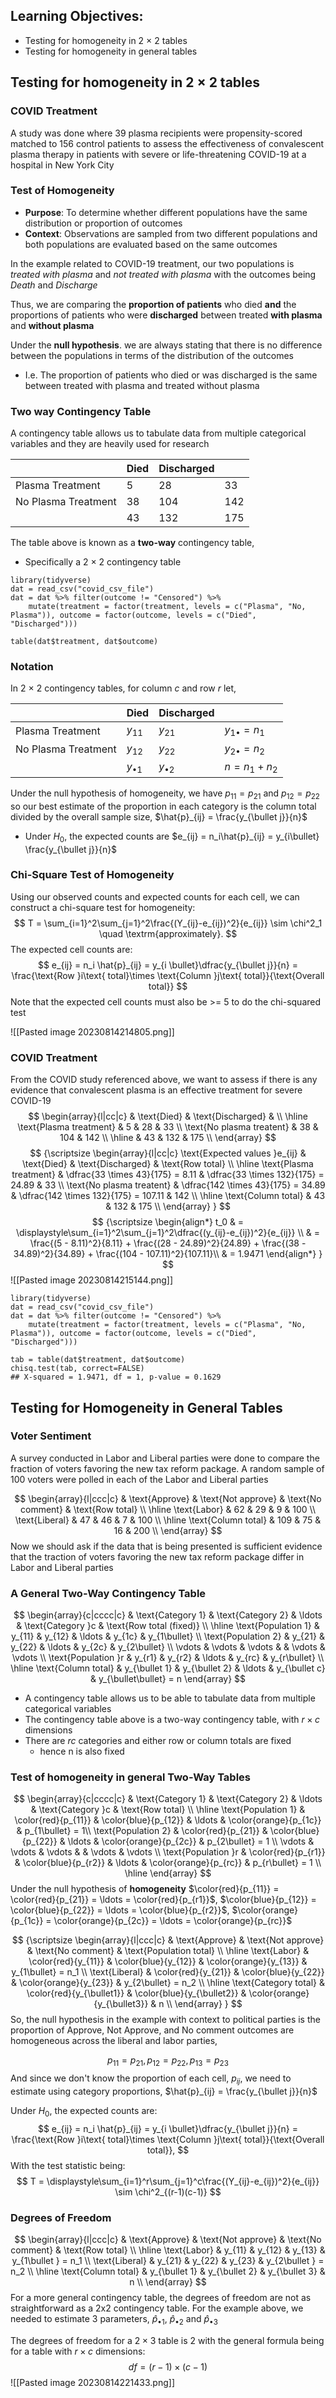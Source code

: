 ## Learning Objectives:
- Testing for homogeneity in 2 $\times$ 2 tables
- Testing for homogeneity in general tables

## Testing for homogeneity in 2 $\times$ 2 tables
### COVID Treatment
A study was done where 39 plasma recipients were propensity-scored matched to 156 control patients to assess the effectiveness of convalescent plasma therapy in patients with severe or life-threatening COVID-19 at a hospital in New York City

### Test of Homogeneity
- **Purpose**: 
	To determine whether different populations have the same distribution or proportion of outcomes 
- **Context**:
	Observations are sampled from two different populations and both populations are evaluated based on the same outcomes

In the example related to COVID-19 treatment, our two populations is *treated with plasma* and *not treated with plasma* with the outcomes being *Death* and *Discharge*

Thus, we are comparing the **proportion of patients** who died **and** the proportions of patients who were **discharged** between treated **with plasma** and **without plasma**

Under the **null hypothesis**. we are always stating that there is no difference between the populations in terms of the distribution of the outcomes 
- I.e. The proportion of patients who died or was discharged is the same between treated with plasma and treated without plasma

### Two way Contingency Table

A contingency table allows us to tabulate data from multiple categorical variables and they are heavily used for research


|                     | Died | Discharged |     |
| ------------------- | ---- | ---------- | --- |
| Plasma Treatment    | 5    | 28         |  33   |
| No Plasma Treatment | 38   | 104        |   142  |
|                     | 43   | 132        |  175   |
The table above is known as a **two-way** contingency table,
- Specifically a 2 $\times$ 2 contingency table

```{r}
library(tidyverse)
dat = read_csv("covid_csv_file")
dat = dat %>% filter(outcome != "Censored") %>% 
	mutate(treatment = factor(treatment, levels = c("Plasma", "No, Plasma")), outcome = factor(outcome, levels = c("Died", "Discharged")))

table(dat$treatment, dat$outcome)
```

### Notation
In 2 $\times$ 2 contingency tables, for column $c$ and row $r$ let, 

|                     | Died     | Discharged |     |
| ------------------- | -------- | ---------- | --- |
| Plasma Treatment    | $y_{11}$ | $y_{21}$   | $y_{1\bullet} = n_1$  |
| No Plasma Treatment | $y_{12}$ | $y_{22}$   | $y_{2\bullet} = n_2$ |
|                     | $y_{\bullet1}$      | $y_{\bullet2}$        | $n = n_1 + n_2$ |
Under the null hypothesis of homogeneity, we have $p_{11} = p_{21}$ and $p_{12} = p_{22}$ so our best estimate of the proportion in each category is the column total divided by the overall sample size, $\hat{p}_{ij} = \frac{y_{\bullet j}}{n}$
- Under $H_0$, the expected counts are $e_{ij} = n_i\hat{p}_{ij} = y_{i\bullet} \frac{y_{\bullet j}}{n}$

### Chi-Square Test of Homogeneity
Using our observed counts and expected counts for each cell, we can construct a chi-square test for homogeneity:
$$
T = \sum_{i=1}^2\sum_{j=1}^2\frac{(Y_{ij}-e_{ij})^2}{e_{ij}}  \sim \chi^2_1 \quad  \textrm{approximately}.
$$
The expected cell counts are:
$$
e_{ij} = n_i \hat{p}_{ij} = y_{i \bullet}\dfrac{y_{\bullet j}}{n} = \frac{\text{Row }i\text{ total}\times \text{Column }j\text{ total}}{\text{Overall total}}
$$
Note that the expected cell counts must also be >= 5 to do the chi-squared test

![[Pasted image 20230814214805.png]]

### COVID Treatment
From the COVID study referenced above, we want to assess if there is any evidence that convalescent plasma is an effective treatment for severe COVID-19 
$$
\begin{array}{l|cc|c}
& \text{Died} & \text{Discharged} & \\ \hline
\text{Plasma treatment} & 5 & 28 & 33 \\
\text{No plasma treatent} & 38 & 104 & 142 \\ \hline
&  43 & 132 & 175 \\
\end{array}
$$
$$
{\scriptsize
\begin{array}{l|cc|c}
\text{Expected values }e_{ij} & \text{Died} & \text{Discharged} & \text{Row total} \\ \hline
\text{Plasma treatment} & \dfrac{33 \times 43}{175} = 8.11 & \dfrac{33 \times 132}{175} = 24.89 & 33 \\
\text{No plasma treatent} & \dfrac{142 \times 43}{175} = 34.89 & \dfrac{142 \times 132}{175} = 107.11 & 142 \\ \hline
\text{Column total} &  43 & 132 & 175 \\
\end{array}
}
$$
$$
{\scriptsize
\begin{align*}
t_0 & = \displaystyle\sum_{i=1}^2\sum_{j=1}^2\dfrac{(y_{ij}-e_{ij})^2}{e_{ij}} \\
& = \frac{(5 - 8.11)^2}{8.11} + \frac{(28 - 24.89)^2}{24.89} + \frac{(38 - 34.89)^2}{34.89} + \frac{(104 - 107.11)^2}{107.11}\\
& = 1.9471
\end{align*}
}
$$
![[Pasted image 20230814215144.png]]
```
library(tidyverse)
dat = read_csv("covid_csv_file")
dat = dat %>% filter(outcome != "Censored") %>% 
	mutate(treatment = factor(treatment, levels = c("Plasma", "No, Plasma")), outcome = factor(outcome, levels = c("Died", "Discharged")))

tab = table(dat$treatment, dat$outcome)
chisq.test(tab, correct=FALSE)
## X-squared = 1.9471, df = 1, p-value = 0.1629
```

## Testing for Homogeneity in General Tables

### Voter Sentiment
A survey conducted in Labor and Liberal parties were done to compare the fraction of voters favoring the new tax reform package. A random sample of 100 voters were polled in each of the Labor and Liberal parties

$$
\begin{array}{l|ccc|c}
& \text{Approve} & \text{Not approve} & \text{No comment} & \text{Row total} \\ \hline
\text{Labor} & 62 & 29 & 9 & 100 \\
\text{Liberal} & 47 & 46 & 7 & 100 \\ \hline
\text{Column total} &  109 & 75 & 16 & 200 \\
\end{array}
$$
Now we should ask if the data that is being presented is sufficient evidence that the traction of voters favoring the new tax reform package differ in Labor and Liberal parties

### A General Two-Way Contingency Table
$$
\begin{array}{c|cccc|c}
& \text{Category 1} & \text{Category 2} & \ldots & \text{Category }c & \text{Row total (fixed)} \\ \hline
\text{Population 1} & y_{11} & y_{12} & \ldots & y_{1c} & y_{1\bullet} \\
\text{Population 2} & y_{21} & y_{22} & \ldots & y_{2c} & y_{2\bullet} \\
\vdots  & \vdots & \vdots & & \vdots & \vdots \\
\text{Population }r & y_{r1} & y_{r2} & \ldots & y_{rc} & y_{r\bullet} \\ \hline
\text{Column total} & y_{\bullet 1} & y_{\bullet 2} & \ldots & y_{\bullet c} & y_{\bullet\bullet} = n
\end{array}
$$
- A contingency table allows us to be able to tabulate data from multiple categorical variables
- The contingency table above is a two-way contingency table, with $r \times c$ dimensions
- There are $rc$ categories and either row or column totals are fixed
	- hence n is also fixed

### Test of homogeneity in general Two-Way Tables

$$
\begin{array}{c|cccc|c}
& \text{Category 1} & \text{Category 2} & \ldots & \text{Category }c & \text{Row total} \\ \hline
\text{Population 1} & \color{red}{p_{11}} & \color{blue}{p_{12}} & \ldots & \color{orange}{p_{1c}} & p_{1\bullet} = 1\\
\text{Population 2} & \color{red}{p_{21}} & \color{blue}{p_{22}} & \ldots & \color{orange}{p_{2c}} & p_{2\bullet} = 1 \\
\vdots  & \vdots & \vdots & & \vdots & \vdots \\
\text{Population }r & \color{red}{p_{r1}} & \color{blue}{p_{r2}} & \ldots & \color{orange}{p_{rc}} & p_{r\bullet} = 1 \\ \hline
\end{array}
$$
Under the null hypothesis of **homogeneity** $\color{red}{p_{11}} = \color{red}{p_{21}} = \ldots = \color{red}{p_{r1}}$, $\color{blue}{p_{12}} = \color{blue}{p_{22}} = \ldots = \color{blue}{p_{r2}}$,  $\color{orange}{p_{1c}} = \color{orange}{p_{2c}} = \ldots = \color{orange}{p_{rc}}$

$$
{\scriptsize
\begin{array}{l|ccc|c}
& \text{Approve} & \text{Not approve} & \text{No comment} & \text{Population total} \\ \hline
\text{Labor} & \color{red}{y_{11}} & \color{blue}{y_{12}} & \color{orange}{y_{13}} & y_{1\bullet} = n_1 \\
\text{Liberal} & \color{red}{y_{21}} & \color{blue}{y_{22}} & \color{orange}{y_{23}} & y_{2\bullet} = n_2 \\ \hline
\text{Category total} &  \color{red}{y_{\bullet1}} & \color{blue}{y_{\bullet2}} & \color{orange}{y_{\bullet3}} & n \\
\end{array}
}
$$
So, the null hypothesis in the example with context to political parties is the proportion of Approve, Not Approve, and No comment outcomes are homogeneous across the liberal and labor parties,

$$
p_{11} = p_{21}, p_{12} = p_{22}, p_{13} = p_{23}
$$
And since we don't know the proportion of each cell, $p_{ij}$, we need to estimate using category proportions, $\hat{p}_{ij} = \frac{y_{\bullet j}}{n}$

Under $H_0$, the expected counts are:
$$
e_{ij} = n_i \hat{p}_{ij} = y_{i \bullet}\dfrac{y_{\bullet j}}{n} = \frac{\text{Row }i\text{ total}\times \text{Column }j\text{ total}}{\text{Overall total}},
$$
With the test statistic being:
$$
T = \displaystyle\sum_{i=1}^r\sum_{j=1}^c\frac{(Y_{ij}-e_{ij})^2}{e_{ij}} \sim \chi^2_{(r-1)(c-1)}
$$
### Degrees of Freedom
$$
\begin{array}{l|ccc|c}
& \text{Approve} & \text{Not approve} & \text{No comment} & \text{Row total} \\ \hline
\text{Labor} & y_{11} & y_{12} & y_{13} & y_{1\bullet } = n_1 \\
\text{Liberal} & y_{21} & y_{22} & y_{23} & y_{2\bullet } = n_2 \\ \hline
\text{Column total} &  y_{\bullet 1} & y_{\bullet 2} & y_{\bullet 3} & n \\
\end{array}
$$
For a more general contingency table, the degrees of freedom are not as straightforward as a 2x2 contingency table. For the example above, we needed to estimate 3 parameters, $\hat{p}_{\bullet 1}$,  $\hat{p}_{\bullet 2}$ and $\hat{p}_{\bullet 3}$

The degrees of freedom for a $2 \times 3$ table is 2 with the general formula being for a table with $r \times c$ dimensions:
$$
df = (r-1) \times (c-1)
$$
![[Pasted image 20230814221433.png]]
